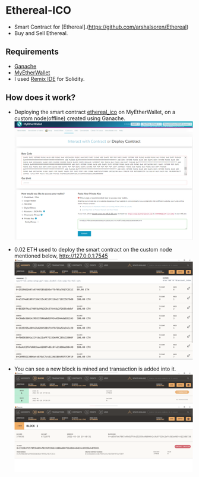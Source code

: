 # Ethereal-ICO
- Smart Contract for [Ethereal].(https://github.com/arshalsoren/Ethereal)
- Buy and Sell Ethereal.

## Requirements
- [Ganache](https://www.trufflesuite.com/ganache)
- [MyEtherWallet](https://github.com/arshalsoren/Ethereal-ICO/tree/main/etherwallet-v3.11.2.4)
- I used [Remix IDE](https://remix.ethereum.org/) for Solidity.

## How does it work?
- Deploying the smart contract [ethereal_ico](https://github.com/arshalsoren/Ethereal-ICO/blob/main/ethereal_ico.sol) on MyEtherWallet, on a custom node(offline) created using Ganache.
![deploy_1.png](https://github.com/arshalsoren/Ethereal-ICO/blob/main/images/deploy_1.png)

- 0.02 ETH used to deploy the smart contract on the custom node mentioned below, http://127.0.0.1:7545
![ganache_2.png](https://github.com/arshalsoren/Ethereal-ICO/blob/main/images/ganache_2.png)

- You can see a new block is mined and transaction is added into it.
![block_mined_3.png](https://github.com/arshalsoren/Ethereal-ICO/blob/main/images/block_mined_3.png)
